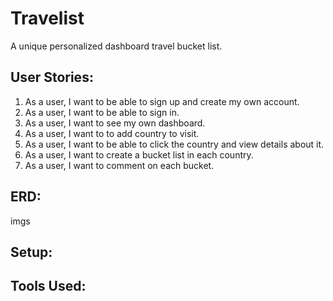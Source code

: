 # Travelist
A unique personalized dashboard travel bucket list.


## User Stories:
1. As a user, I want to be able to sign up and create my own account.
2. As a user, I want to be able to sign in.
3. As a user, I want to see my own dashboard.
4. As a user, I want to to add country to visit.
5. As a user, I want to be able to click the country and view details about it.
6. As a user, I want to create a bucket list in each country.
7. As a user, I want to comment on each bucket.
    

## ERD:
imgs

## Setup:

## Tools Used:




